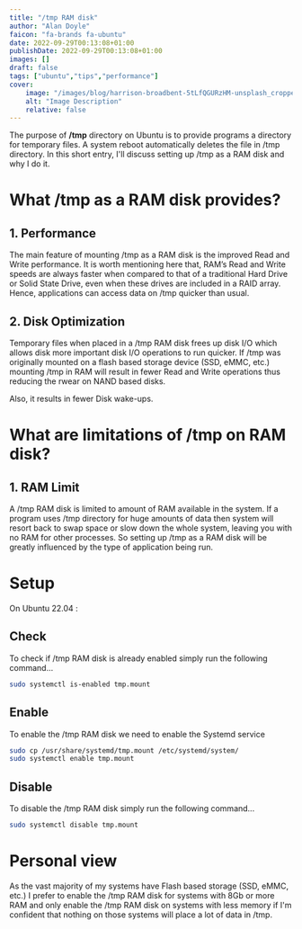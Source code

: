 ```yaml
---
title: "/tmp RAM disk"
author: "Alan Doyle"
faicon: "fa-brands fa-ubuntu"
date: 2022-09-29T00:13:08+01:00
publishDate: 2022-09-29T00:13:08+01:00
images: []
draft: false
tags: ["ubuntu","tips","performance"]
cover:
    image: "/images/blog/harrison-broadbent-5tLfQGURzHM-unsplash_cropped.jpg"
    alt: "Image Description"
    relative: false
---
```


The purpose of **/tmp** directory on Ubuntu is to provide programs a directory for temporary files. A system reboot automatically deletes the file in /tmp directory. In this short entry, I'll discuss setting up /tmp as a RAM disk and why I do it.

# What /tmp as a RAM disk provides?

## 1. Performance

The main feature of mounting /tmp as a RAM disk is the improved Read and Write performance. It is worth mentioning here that, RAM’s Read and Write speeds are always faster when compared to that of a traditional Hard Drive or Solid State Drive, even when these drives are included in a RAID array. Hence, applications can access data on /tmp quicker than usual.

## 2. Disk Optimization

Temporary files when placed in a /tmp RAM disk frees up disk I/O which allows disk more important disk I/O operations to run quicker. If /tmp was originally mounted on a flash based storage device (SSD, eMMC, etc.) mounting /tmp in RAM will result in fewer Read and Write operations thus reducing the rwear on NAND based disks.

Also, it results in fewer Disk wake-ups.

# What are limitations of /tmp on RAM disk?

## 1. RAM Limit

A /tmp RAM disk is limited to amount of RAM available in the system. If a program uses /tmp directory for huge amounts of data then system will resort back to swap space or slow down the whole system, leaving you with no RAM for other processes. So setting up /tmp as a RAM disk will be greatly influenced by the type of application being run.

# Setup

On Ubuntu 22.04 :

## Check

To check if /tmp RAM disk is already enabled simply run the following command...

```bash
sudo systemctl is-enabled tmp.mount
```

## Enable

To enable the /tmp RAM disk we need to enable the Systemd service

```bash
sudo cp /usr/share/systemd/tmp.mount /etc/systemd/system/
sudo systemctl enable tmp.mount
```

## Disable

To disable the /tmp RAM disk simply run the following command...

```bash
sudo systemctl disable tmp.mount
```

# Personal view

As the vast majority of my systems have Flash based storage (SSD, eMMC, etc.) I prefer to enable the /tmp RAM disk for systems with 8Gb or more RAM and only enable the /tmp RAM disk on systems with less memory if I'm confident that nothing on those systems will place a lot of data in /tmp.
